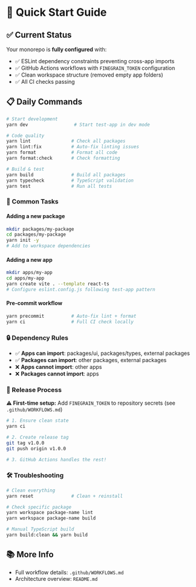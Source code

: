 # 🚀 Quick Start Guide

## ✅ Current Status
Your monorepo is **fully configured** with:
- ✅ ESLint dependency constraints preventing cross-app imports
- ✅ GitHub Actions workflows with `FINEGRAIN_TOKEN` configuration
- ✅ Clean workspace structure (removed empty app folders)
- ✅ All CI checks passing

## 📋 Daily Commands

```bash
# Start development
yarn dev                 # Start test-app in dev mode

# Code quality
yarn lint               # Check all packages
yarn lint:fix           # Auto-fix linting issues
yarn format             # Format all code
yarn format:check       # Check formatting

# Build & test
yarn build              # Build all packages
yarn typecheck          # TypeScript validation
yarn test               # Run all tests
```

### 🔧 Common Tasks

#### Adding a new package

```bash
mkdir packages/my-package
cd packages/my-package
yarn init -y
# Add to workspace dependencies
```

#### Adding a new app

```bash
mkdir apps/my-app
cd apps/my-app
yarn create vite . --template react-ts
# Configure eslint.config.js following test-app pattern
```

#### Pre-commit workflow

```bash
yarn precommit          # Auto-fix lint + format
yarn ci                 # Full CI check locally
```

### 🔒 Dependency Rules

- ✅ **Apps can import**: packages/ui, packages/types, external packages
- ✅ **Packages can import**: other packages, external packages
- ❌ **Apps cannot import**: other apps
- ❌ **Packages cannot import**: apps

### 🎯 Release Process

**⚠️ First-time setup:** Add `FINEGRAIN_TOKEN` to repository secrets (see `.github/WORKFLOWS.md`)

```bash
# 1. Ensure clean state
yarn ci

# 2. Create release tag
git tag v1.0.0
git push origin v1.0.0

# 3. GitHub Actions handles the rest!
```

### 🛠️ Troubleshooting

```bash
# Clean everything
yarn reset              # Clean + reinstall

# Check specific package
yarn workspace package-name lint
yarn workspace package-name build

# Manual TypeScript build
yarn build:clean && yarn build
```

## 📚 More Info

- Full workflow details: `.github/WORKFLOWS.md`
- Architecture overview: `README.md`
